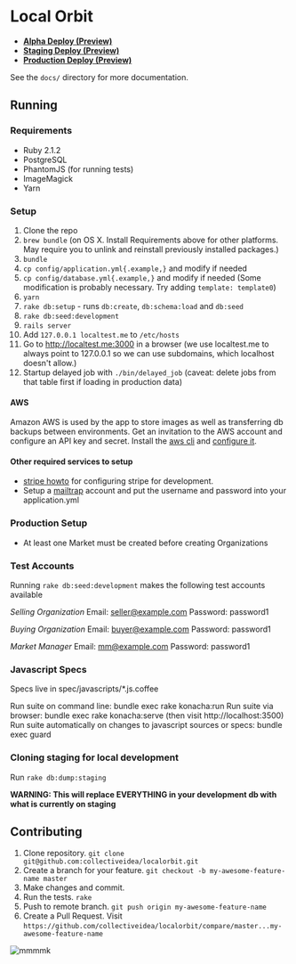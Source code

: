 # Local Orbit

* **[Alpha Deploy (Preview)](https://github.com/LocalOrbit/localorbit/compare/alpha...master)**
* **[Staging Deploy (Preview)](https://github.com/LocalOrbit/localorbit/compare/staging...master)**
* **[Production Deploy (Preview)](https://github.com/LocalOrbit/localorbit/compare/production...staging)**

See the `docs/` directory for more documentation.

## Running

### Requirements

* Ruby 2.1.2
* PostgreSQL
* PhantomJS (for running tests)
* ImageMagick
* Yarn

### Setup

1. Clone the repo
2. `brew bundle` (on OS X. Install Requirements above for other platforms. May require you to unlink and reinstall previously installed packages.)
3. `bundle`
4. `cp config/application.yml{.example,}` and modify if needed
5. `cp config/database.yml{.example,}` and modify if needed (Some modification is probably necessary. Try adding `template: template0`)
6. `yarn`
7. `rake db:setup` - runs `db:create`, `db:schema:load` and `db:seed`
8. `rake db:seed:development`
9. `rails server`
10. Add `127.0.0.1 localtest.me` to `/etc/hosts`
11. Go to http://localtest.me:3000 in a browser (we use localtest.me to always point to 127.0.0.1 so we can use subdomains, which localhost doesn't allow.)
12. Startup delayed job with `./bin/delayed_job` (caveat: delete jobs from that table first if loading in production data)

#### AWS

Amazon AWS is used by the app to store images as well as transferring db backups between environments.
Get an invitation to the AWS account and configure an API key and secret. Install the [aws cli](https://docs.aws.amazon.com/cli/latest/userguide/installing.html) and [configure it](https://docs.aws.amazon.com/cli/latest/userguide/cli-chap-getting-started.html).

#### Other required services to setup

* [stripe howto](docs/stripe_in_development.md) for configuring stripe for development.
* Setup a [mailtrap](https://mailtrap.io/) account and put the username and password into your application.yml


### Production Setup

* At least one Market must be created before creating Organizations

### Test Accounts
Running `rake db:seed:development` makes the following test accounts available

*Selling Organization*
Email: seller@example.com
Password: password1

*Buying Organization*
Email: buyer@example.com
Password: password1

*Market Manager*
Email: mm@example.com
Password: password1

### Javascript Specs

Specs live in spec/javascripts/\*.js.coffee

Run suite on command line:  bundle exec rake konacha:run
Run suite via browser:  bundle exec rake konacha:serve (then visit http://localhost:3500)
Run suite automatically on changes to javascript sources or specs:  bundle exec guard


### Cloning staging for local development
Run `rake db:dump:staging`

**WARNING: This will replace EVERYTHING in your development db with what is currently on staging**

## Contributing

1. Clone repository. `git clone git@github.com:collectiveidea/localorbit.git`
2. Create a branch for your feature. `git checkout -b my-awesome-feature-name master`
3. Make changes and commit.
4. Run the tests. `rake`
5. Push to remote branch. `git push origin my-awesome-feature-name`
6. Create a Pull Request. Visit `https://github.com/collectiveidea/localorbit/compare/master...my-awesome-feature-name`

![mmmmk](http://cdn.memegenerator.net/instances/400x/36691061.jpg)
